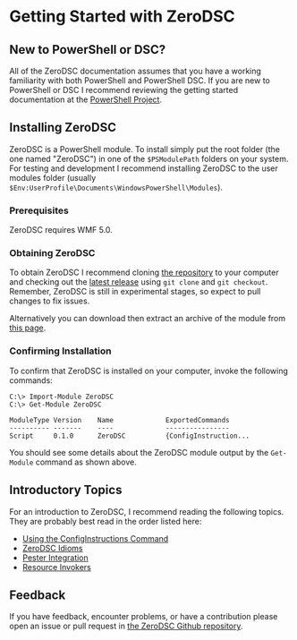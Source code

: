 # Getting Started with ZeroDSC

## New to PowerShell or DSC?
All of the ZeroDSC documentation assumes that you have a working familiarity with both PowerShell and PowerShell DSC.  If you are new to PowerShell or DSC I recommend reviewing the getting started documentation at the [PowerShell Project](https://github.com/PowerShell/PowerShell).

## Installing ZeroDSC

ZeroDSC is a PowerShell module.  To install simply put the root folder (the one named "ZeroDSC") in one of the `$PSModulePath` folders on your system.  For testing and development I recommend installing ZeroDSC to the user modules folder (usually `$Env:UserProfile\Documents\WindowsPowerShell\Modules`). 

### Prerequisites

ZeroDSC requires WMF 5.0.

### Obtaining ZeroDSC

To obtain ZeroDSC I recommend cloning [the repository](https://github.com/alx9r/ZeroDSC.git) to your computer and checking out the [latest release](https://github.com/alx9r/ZeroDSC/releases/latest) using `git clone` and `git checkout`.  Remember, ZeroDSC is still in experimental stages, so expect to pull changes to fix issues.

Alternatively you can download then extract an archive of the module from [this page](https://github.com/alx9r/ZeroDSC/releases/latest).

### Confirming Installation

To confirm that ZeroDSC is installed on your computer, invoke the following commands:

```
C:\> Import-Module ZeroDSC
C:\> Get-Module ZeroDSC

ModuleType Version    Name             ExportedCommands
---------- -------    ----             ----------------
Script     0.1.0      ZeroDSC          {ConfigInstruction...
```

You should see some details about the ZeroDSC module output by the `Get-Module` command as shown above.

## Introductory Topics

For an introduction to ZeroDSC, I recommend reading the following topics.  They are probably best read in the order listed here:

 * [Using the ConfigInstructions Command][]
 * [ZeroDSC Idioms][]
 * [Pester Integration][]
 * [Resource Invokers][]

[Using the ConfigInstructions Command]: configInstructions.md
[ZeroDSC Idioms]: idioms.md
[Pester Integration]: pesterIntegration.md
[Resource Invokers]: resourceInvoker.md

## Feedback

If you have feedback, encounter problems, or have a contribution please open an issue or pull request in [the ZeroDSC Github repository](https://github.com/alx9r/ZeroDSC).
